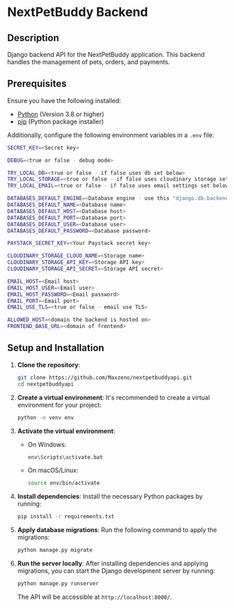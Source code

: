 # NextPetBuddy Backend

## Description
Django backend API for the NextPetBuddy application. This backend handles the management of pets, orders, and payments.

## Prerequisites
Ensure you have the following installed:

- [Python](https://www.python.org) (Version 3.8 or higher)
- [pip](https://pip.pypa.io/en/stable/) (Python package installer)

Additionally, configure the following environment variables in a `.env` file:

```bash
SECRET_KEY=<Secret key>

DEBUG=<true or false - debug mode>

TRY_LOCAL_DB=<true or false - if false uses db set below>
TRY_LOCAL_STORAGE=<true or false - if false uses cloudinary storage set below>
TRY_LOCAL_EMAIL=<true or false - if false uses email settings set below>

DATABASES_DEFAULT_ENGINE=<Database engine - use this "django.db.backends.postgresql">
DATABASES_DEFAULT_NAME=<Database name>
DATABASES_DEFAULT_HOST=<Database host>
DATABASES_DEFAULT_PORT=<Database port>
DATABASES_DEFAULT_USER=<Database user>
DATABASES_DEFAULT_PASSWORD=<Database password>

PAYSTACK_SECRET_KEY=<Your Paystack secret key>

CLOUDINARY_STORAGE_CLOUD_NAME=<Storage name>
CLOUDINARY_STORAGE_API_KEY=<Storage API key>
CLOUDINARY_STORAGE_API_SECRET=<Storage API secret>

EMAIL_HOST=<Email host>
EMAIL_HOST_USER=<Email user>
EMAIL_HOST_PASSWORD=<Email password>
EMAIL_PORT=<Email port>
EMAIL_USE_TLS=<true or false - email use TLS>

ALLOWED_HOST=<domain the backend is hosted on>
FRONTEND_BASE_URL=<domain of frontend>

```

## Setup and Installation

1. **Clone the repository**:
   ```bash
   git clone https://github.com/Maxzeno/nextpetbuddyapi.git
   cd nextpetbuddyapi
   ```

2. **Create a virtual environment**:
   It's recommended to create a virtual environment for your project:
   ```bash
   python -m venv env
   ```

3. **Activate the virtual environment**:
   - On Windows:
     ```bash
     env\Scripts\activate.bat
     ```
   - On macOS/Linux:
     ```bash
     source env/bin/activate
     ```

4. **Install dependencies**:
   Install the necessary Python packages by running:
   ```bash
   pip install -r requirements.txt
   ```

5. **Apply database migrations**:
   Run the following command to apply the migrations:
   ```bash
   python manage.py migrate
   ```

6. **Run the server locally**:
   After installing dependencies and applying migrations, you can start the Django development server by running:
   ```bash
   python manage.py runserver
   ```

   The API will be accessible at `http://localhost:8000/`.
